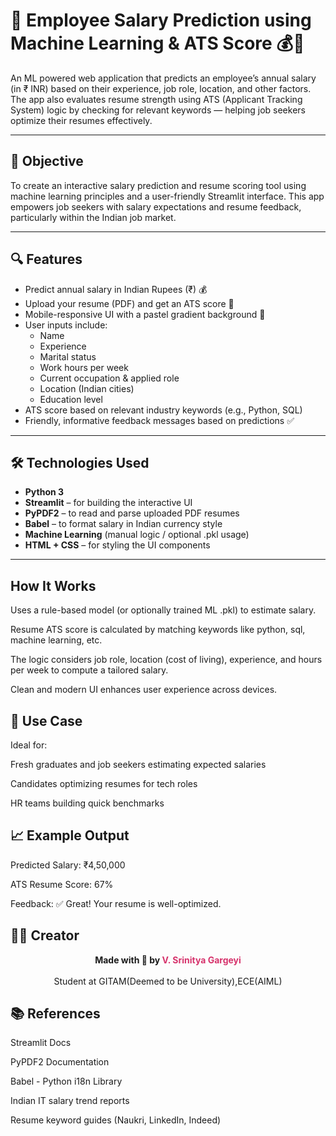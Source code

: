 # 💼 Employee Salary Prediction using Machine Learning & ATS Score 💰📄

An ML powered web application that predicts an employee’s annual salary (in ₹ INR) based on their experience, job role, location, and other factors. The app also evaluates resume strength using ATS (Applicant Tracking System) logic by checking for relevant keywords — helping job seekers optimize their resumes effectively.

---

## 🎯 Objective

To create an interactive salary prediction and resume scoring tool using machine learning principles and a user-friendly Streamlit interface. This app empowers job seekers with salary expectations and resume feedback, particularly within the Indian job market.

---

## 🔍 Features

- Predict annual salary in Indian Rupees (₹) 💰
- Upload your resume (PDF) and get an ATS score 📄
- Mobile-responsive UI with a pastel gradient background 🎨
- User inputs include:
  - Name
  - Experience
  - Marital status
  - Work hours per week
  - Current occupation & applied role
  - Location (Indian cities)
  - Education level
- ATS score based on relevant industry keywords (e.g., Python, SQL)
- Friendly, informative feedback messages based on predictions ✅

---

## 🛠️ Technologies Used

- **Python 3**
- **Streamlit** – for building the interactive UI
- **PyPDF2** – to read and parse uploaded PDF resumes
- **Babel** – to format salary in Indian currency style
- **Machine Learning** (manual logic / optional .pkl usage)
- **HTML + CSS** – for styling the UI components

---

## How It Works
Uses a rule-based model (or optionally trained ML .pkl) to estimate salary.

Resume ATS score is calculated by matching keywords like python, sql, machine learning, etc.

The logic considers job role, location (cost of living), experience, and hours per week to compute a tailored salary.

Clean and modern UI enhances user experience across devices.

## 📌 Use Case
Ideal for:

Fresh graduates and job seekers estimating expected salaries

Candidates optimizing resumes for tech roles

HR teams building quick benchmarks

## 📈 Example Output
Predicted Salary: ₹4,50,000

ATS Resume Score: 67%

Feedback: ✅ Great! Your resume is well-optimized.

## 🙋‍♀️ Creator
<div align="center"> <b>Made with 💖 by <span style="color:#d6336c;">V. Srinitya Gargeyi</span></b> <br><br>
Student at GITAM(Deemed to be University),ECE(AIML)
</div>

## 📚 References
Streamlit Docs

PyPDF2 Documentation

Babel - Python i18n Library

Indian IT salary trend reports

Resume keyword guides (Naukri, LinkedIn, Indeed)


